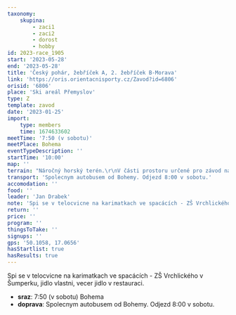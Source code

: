```yaml
---
taxonomy:
    skupina:
        - zaci1
        - zaci2
        - dorost
        - hobby
id: 2023-race_1905
start: '2023-05-28'
end: '2023-05-28'
title: 'Český pohár, žebříček A, 2. žebříček B-Morava'
link: 'https://oris.orientacnisporty.cz/Zavod?id=6806'
orisid: '6806'
place: 'Ski areál Přemyslov'
type: Z
template: zavod
date: '2023-01-25'
import:
    type: members
    time: 1674633602
meetTime: '7:50 (v sobotu)'
meetPlace: Bohema
eventTypeDescription: ''
startTime: '10:00'
map: ''
terrain: "Náročný horský terén.\r\nV části prostoru určené pro závod na krátké trati velké množství uměle vytvořených kupek různých tvarů, skalek, srázků, kamenů, porostových detailů a bažinek.\r\nČást prostoru určená pro závod na klasické trati je bohatá na porostové detaily, skalní útvary, kamenná pole, kameny, kupky, prameniště, bažiny s místy velmi těžkou podložkou a kopcovatým profilem."
transport: 'Spolecnym autobusem od Bohemy. Odjezd 8:00 v sobotu.'
accomodation: ''
food: ''
leader: 'Jan Drabek'
note: 'Spi se v telocvicne na karimatkach ve spacácích - ZŠ Vrchlického v Šumperku, jidlo vlastni, vecer jidlo v restauraci.'
return: ''
price: ''
program: ''
thingsToTake: ''
signups: ''
gps: '50.1058, 17.0656'
hasStartlist: true
hasResults: true
---
```


Spi se v telocvicne na karimatkach ve spacácích - ZŠ Vrchlického v Šumperku, jidlo vlastni, vecer jidlo v restauraci.
* **sraz**: 7:50 (v sobotu) Bohema
* **doprava**: Spolecnym autobusem od Bohemy. Odjezd 8:00 v sobotu.
